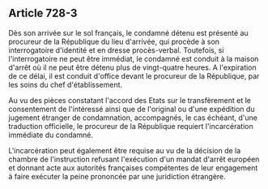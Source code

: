 Article 728-3
----
Dès son arrivée sur le sol français, le condamné détenu est présenté au
procureur de la République du lieu d'arrivée, qui procède à son interrogatoire
d'identité et en dresse procès-verbal. Toutefois, si l'interrogatoire ne peut
être immédiat, le condamné est conduit à la maison d'arrêt où il ne peut être
détenu plus de vingt-quatre heures. A l'expiration de ce délai, il est conduit
d'office devant le procureur de la République, par les soins du chef
d'établissement.

Au vu des pièces constatant l'accord des Etats sur le transfèrement et le
consentement de l'intéressé ainsi que de l'original ou d'une expédition du
jugement étranger de condamnation, accompagnés, le cas échéant, d'une traduction
officielle, le procureur de la République requiert l'incarcération immédiate du
condamné.

L'incarcération peut également être requise au vu de la décision de la chambre
de l'instruction refusant l'exécution d'un mandat d'arrêt européen et donnant
acte aux autorités françaises compétentes de leur engagement à faire exécuter la
peine prononcée par une juridiction étrangère.
